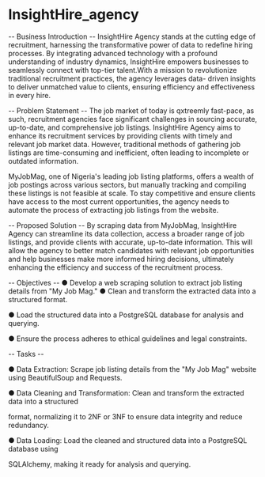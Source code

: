 # InsightHire_agency
 
-- Business Introduction --
InsightHire Agency stands at the cutting edge of recruitment, harnessing the transformative power of
data to redefine hiring processes. By integrating advanced technology with a profound
understanding of industry dynamics, InsightHire empowers businesses to seamlessly connect with
top-tier talent.With a mission to revolutionize traditional recruitment practices, the agency leverages data-
driven insights to deliver unmatched value to clients, ensuring efficiency and effectiveness in every hire.


-- Problem Statement --
The job market of today is qxtreemly fast-pace, as such, recruitment agencies face significant challenges in sourcing
accurate, up-to-date, and comprehensive job listings. InsightHire Agency aims to enhance its
recruitment services by providing clients with timely and relevant job market data. However, traditional
methods of gathering job listings are time-consuming and inefficient, often leading to incomplete or
outdated information.

MyJobMag, one of Nigeria's leading job listing platforms, offers a wealth of job postings across various
sectors, but manually tracking and compiling these listings is not feasible at scale. To stay competitive
and ensure clients have access to the most current opportunities, the agency needs to automate the
process of extracting job listings from the website.


-- Proposed Solution --
By scraping data from MyJobMag, InsightHire Agency can streamline its data collection, access a
broader range of job listings, and provide clients with accurate, up-to-date information. This will allow
the agency to better match candidates with relevant job opportunities and help businesses make more
informed hiring decisions, ultimately enhancing the efficiency and success of the recruitment process.


-- Objectives --
● Develop a web scraping solution to extract job listing details from "My Job Mag."
● Clean and transform the extracted data into a structured format.

● Load the structured data into a PostgreSQL database for analysis and querying.

● Ensure the process adheres to ethical guidelines and legal constraints.


 -- Tasks --

● Data Extraction: Scrape job listing details from the "My Job Mag" website using
BeautifulSoup and Requests.

● Data Cleaning and Transformation: Clean and transform the extracted data into a structured

format, normalizing it to 2NF or 3NF to ensure data integrity and reduce redundancy.

● Data Loading: Load the cleaned and structured data into a PostgreSQL database using

SQLAlchemy, making it ready for analysis and querying.
